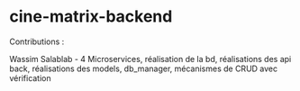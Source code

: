# cine-matrix-backend

Contributions :

Wassim Salablab - 4 Microservices, réalisation de la bd, réalisations des api back, réalisations des models, db_manager, mécanismes de CRUD avec vérification

